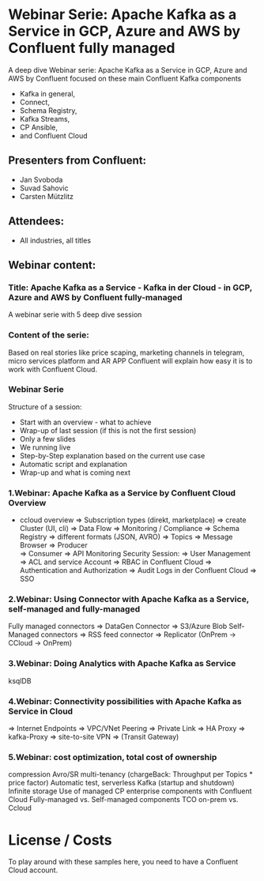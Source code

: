 # Webinar Serie: Apache Kafka as a Service in GCP, Azure and AWS by Confluent fully managed

A deep dive Webinar serie: Apache Kafka as a Service in GCP, Azure and AWS by Confluent
focused on these main Confluent Kafka components
* Kafka in general,
* Connect,
* Schema Registry,
* Kafka Streams,
* CP Ansible,
* and Confluent Cloud

## Presenters from Confluent:
* Jan Svoboda
* Suvad Sahovic
* Carsten Mützlitz

## Attendees:
* All industries, all titles 

## Webinar content:
### Title: Apache Kafka as a Service - Kafka in der Cloud - in GCP, Azure and AWS by Confluent fully-managed
A webinar serie with  5  deep dive session

### Content of the serie:
Based on real stories like price scaping, marketing channels in telegram, micro services platform and AR APP Confluent will explain how easy it is to work with Confluent Cloud.

### Webinar Serie
Structure of a session:
  * Start with an overview - what to achieve
  * Wrap-up of last session (if this is not the first session)
  * Only a few slides
  * We running live
  * Step-by-Step explanation based on the current use case
  * Automatic script and explanation
  * Wrap-up and what is coming next

### 1.Webinar: Apache Kafka as a Service by Confluent Cloud Overview
  * ccloud overview
=> Subscription types (direkt, marketplace)
=> create Cluster (UI, cli)
=> Data Flow
    => Monitoring / Compliance
    => Schema Registry
    => different formats (JSON, AVRO)
=> Topics
    => Message Browser
    => Producer   
    => Consumer
=> API Monitoring
Security Session:
=> User Management 
=> ACL and service Account
=> RBAC in Confluent Cloud
=> Authentication and Authorization
=> Audit Logs in der Confluent Cloud
=> SSO

### 2.Webinar: Using Connector with Apache Kafka as a Service, self-managed and fully-managed
Fully managed connectors
    => DataGen Connector
    => S3/Azure Blob
Self-Managed connectors
     => RSS feed connector
     => Replicator (OnPrem -> CCloud -> OnPrem)

### 3.Webinar: Doing Analytics with Apache Kafka as Service
ksqlDB

### 4.Webinar: Connectivity possibilities with Apache Kafka as Service in Cloud
=> Internet Endpoints
=> VPC/VNet Peering
=> Private Link
=> HA Proxy
=> kafka-Proxy
=> site-to-site VPN
=> (Transit Gateway)

### 5.Webinar: cost optimization, total cost of ownership
compression
Avro/SR
multi-tenancy (chargeBack: Throughput per Topics * price factor)
Automatic test, serverless Kafka (startup and shutdown)
Infinite storage
Use of managed CP enterprise components with Confluent Cloud
Fully-managed vs. Self-managed components
TCO on-prem vs. Ccloud

# License / Costs
To play around with these samples here, you need to have a Confluent Cloud account.
